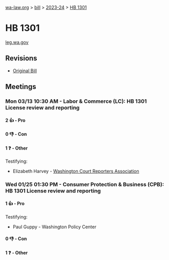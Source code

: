 [wa-law.org](/) > [bill](/bill/) > [2023-24](/bill/2023-24/) > [HB 1301](/bill/2023-24/hb/1301/)

# HB 1301
[leg.wa.gov](https://app.leg.wa.gov/billsummary?BillNumber=1301&Year=2023&Initiative=false)

## Revisions
* [Original Bill](1/)

## Meetings
### Mon 03/13 10:30 AM - Labor & Commerce (LC): HB 1301 License review and reporting
#### 2 👍 - Pro

#### 0 👎 - Con

#### 1 ❓ - Other
Testifying:
* Elizabeth Harvey - [Washington Court Reporters Association](/org/washington_court_reporters_association/)

### Wed 01/25 01:30 PM - Consumer Protection & Business (CPB): HB 1301 License review and reporting
#### 1 👍 - Pro
Testifying:
* Paul Guppy - Washington Policy Center

#### 0 👎 - Con

#### 1 ❓ - Other
